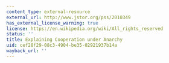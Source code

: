 ```yaml
---
content_type: external-resource
external_url: http://www.jstor.org/pss/2010349
has_external_license_warning: true
license: https://en.wikipedia.org/wiki/All_rights_reserved
status: ''
title: Explaining Cooperation under Anarchy
uid: cef28f29-08c3-4904-be35-02921937b14a
wayback_url: ''
---
```

